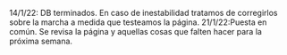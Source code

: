 14/1/22: DB terminados. En caso de inestabilidad tratamos de corregirlos sobre la marcha a medida que testeamos la página.
21/1/22:Puesta en común. Se revisa la página y aquellas cosas que falten hacer para la próxima semana. 